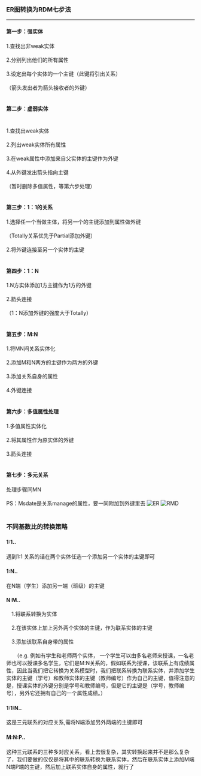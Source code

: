 ### ER图转换为RDM七步法　
***
#### 第一步：强实体　　　　　　　　　　　　　　　　　　　　　　　　　　　　　　　　　　　　　　　　　
1.查找出非weak实体 <br/><br/>
2.分别列出他们的所有属性 <br/><br/>
3.设定出每个实体的一个主键（此键将引出关系） <br/><br/>
（箭头发出者为箭头接收者的外键） <br/><br/>


#### 第二步：虚弱实体 　　　　　　　　　　　　　　　　　　　　　　　　　　　　　　　　　　
1.查找出weak实体 <br/><br/>
2.列出weak实体所有属性 <br/><br/>
3.在weak属性中添加来自父实体的主键作为外键 <br/><br/>
4.从外键发出箭头指向主键 <br/><br/>
（暂时删除多值属性，等第六步处理） <br/><br/>

#### 第三步：1：1的关系
1.选择任一个当做主体，将另一个的主键添加到属性做外键 <br/><br/>
（Totally关系优先于Partial添加外键） <br/><br/>
2.将外键连接至另一个实体的主键 <br/><br/>

#### 第四步：1：N 
1.N方实体添加1方主键作为1方的外键 <br/><br/>
2.箭头连接 <br/><br/>
（1：N添加外键的强度大于Totally） <br/><br/>

#### 第五步：M:N 
1.将MN间关系实体化 <br/><br/>
2.添加M和N两方的主键作为两方的外键 <br/><br/>
3.添加关系自身的属性 <br/><br/>
4.外键连接 <br/><br/>

#### 第六步：多值属性处理 
1.多值属性实体化 <br/><br/>
2.将其属性作为原实体的外键 <br/><br/>
3.箭头连接 <br/><br/>

#### 第七步：多元关系
处理步骤同MN <br/><br/>
PS：Msdate是关系manage的属性，要一同附加到外键里去
![ER](https://i.loli.net/2019/09/24/RoHu32GdkjrcCMb.jpg)
![RMD](https://i.loli.net/2019/09/24/9oxhDvRAW3VbBum.jpg) <br/><br/>


### 不同基数比的转换策略
#### 1:1..　　
遇到1:1 关系的话在两个实体任选一个添加另一个实体的主键即可
#### 1:N..　　
在N端（学生）添加另一端（班级）的主键
#### N:M..
 　1.将联系转换为实体<br/><br/>
 　2.在该实体上加上另外两个实体的主键，作为联系实体的主键<br/><br/>
 　3.添加该联系自身带的属性<br/><br/>
 　　（e.g. 例如有学生和老师两个实体， 一个学生可以由多名老师来授课，一名老师也可以授课多名学生，它们是M:N关系的，假如联系为授课，该联系上有成绩属性，因此当我们把它转换为关系模型时，我们把联系转换为联系实体，并添加学生实体的主键（学号）和教师实体的主键（教师编号）作为自己的主键，值得注意的是，授课实体的外键分别是学号和教师编号，但是它的主键是（学号，教师编号），另外它还拥有自己的一个属性成绩。）
#### 1:1:N..　　
这是三元联系的对应关系,需将N端添加另外两端的主键即可
#### M:N:P..　　
这种三元联系的三种多对应关系，看上去很复杂，其实转换起来并不是那么复杂了，我们要做的仅仅是将其中的联系转换为联系实体，然后在联系实体上添加M端N端P端的主键，然后加上联系实体自身的属性，就行了

